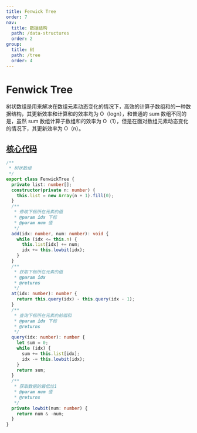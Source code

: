 ```yaml
---
title: Fenwick Tree
order: 7
nav:
  title: 数据结构
  path: /data-structures
  order: 2
group:
  title: 树
  path: /tree
  order: 4
---
```


# Fenwick Tree

树状数组是用来解决在数组元素动态变化的情况下，高效的计算子数组和的一种数据结构，其更新效率和计算和的效率均为 O（logn），和普通的 sum 数组不同的是，虽然 sum 数组计算子数组和的效率为 O（1），但是在面对数组元素动态变化的情况下，其更新效率为 O（n）。


## [核心代码](https://gitee.com/bestlyg/bestlyg/tree/master/packages/data-structures/src/tree/fenwickTree.ts)
```ts
/**
 * 树状数组
 */
export class FenwickTree {
  private list: number[];
  constructor(private n: number) {
    this.list = new Array(n + 1).fill(0);
  }
  /**
   * 修改下标所在元素的值
   * @param idx 下标
   * @param num 值
   */
  add(idx: number, num: number): void {
    while (idx <= this.n) {
      this.list[idx] += num;
      idx += this.lowbit(idx);
    }
  }
  /**
   * 获取下标所在元素的值
   * @param idx
   * @returns
   */
  at(idx: number): number {
    return this.query(idx) - this.query(idx - 1);
  }
  /**
   * 查询下标所在元素的前缀和
   * @param idx 下标
   * @returns
   */
  query(idx: number): number {
    let sum = 0;
    while (idx) {
      sum += this.list[idx];
      idx -= this.lowbit(idx);
    }
    return sum;
  }
  /**
   * 获取数据的最低位1
   * @param num 值
   * @returns
   */
  private lowbit(num: number) {
    return num & -num;
  }
}

```
